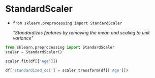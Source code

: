 # StandardScaler
- `from sklearn.preprocessing import StandardScaler`

  _"Standardizes features by removing the mean and scaling to unit variance"_
 ```python
from sklearn.preprocessing import StandardScaler
scaler = StandardScaler()

scaler.fit(df[['Age']])

df['standardized_col'] = scaler.transform(df[['Age']])
```